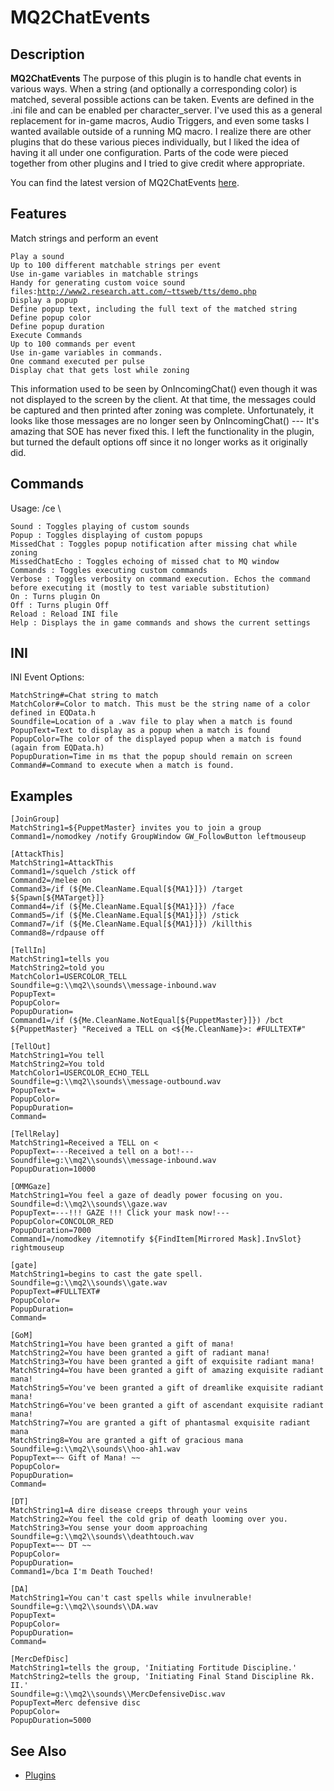 # MQ2ChatEvents

## Description

**MQ2ChatEvents** The purpose of this plugin is to handle chat events in various ways. When a string \(and optionally a corresponding color\) is matched, several possible actions can be taken. Events are defined in the .ini file and can be enabled per character\_server. I've used this as a general replacement for in-game macros, Audio Triggers, and even some tasks I wanted available outside of a running MQ macro. I realize there are other plugins that do these various pieces individually, but I liked the idea of having it all under one configuration. Parts of the code were pieced together from other plugins and I tried to give credit where appropriate.

You can find the latest version of MQ2ChatEvents [here](https://macroquest2.com/phpBB3/viewtopic.php?f=50&t=18906&hilit=mq2chatevents).

## Features

Match strings and perform an event

`Play a sound`  
`Up to 100 different matchable strings per event`  
`Use in-game variables in matchable strings`  
`Handy for generating custom voice sound files:`[`http://www2.research.att.com/~ttsweb/tts/demo.php`](http://www2.research.att.com/~ttsweb/tts/demo.php)  
`Display a popup`  
`Define popup text, including the full text of the matched string`  
`Define popup color`  
`Define popup duration`  
`Execute Commands`  
`Up to 100 commands per event`  
`Use in-game variables in commands.`  
`One command executed per pulse`  
`Display chat that gets lost while zoning`

This information used to be seen by OnIncomingChat\(\) even though it was not displayed to the screen by the client. At that time, the messages could be captured and then printed after zoning was complete. Unfortunately, it looks like those messages are no longer seen by OnIncomingChat\(\) --- It's amazing that SOE has never fixed this. I left the functionality in the plugin, but turned the default options off since it no longer works as it originally did.

## Commands

Usage: /ce \

`Sound : Toggles playing of custom sounds`  
`Popup : Toggles displaying of custom popups`  
`MissedChat : Toggles popup notification after missing chat while zoning`  
`MissedChatEcho : Toggles echoing of missed chat to MQ window`  
`Commands : Toggles executing custom commands`  
`Verbose : Toggles verbosity on command execution. Echos the command before executing it (mostly to test variable substitution)`  
`On : Turns plugin On`  
`Off : Turns plugin Off`  
`Reload : Reload INI file`  
`Help : Displays the in game commands and shows the current settings`

## INI

INI Event Options:

`MatchString#=Chat string to match`  
`MatchColor#=Color to match. This must be the string name of a color defined in EQData.h`  
`Soundfile=Location of a .wav file to play when a match is found`  
`PopupText=Text to display as a popup when a match is found`  
`PopupColor=The color of the displayed popup when a match is found (again from EQData.h)`  
`PopupDuration=Time in ms that the popup should remain on screen`  
`Command#=Command to execute when a match is found.`

## Examples

`[JoinGroup]`  
`MatchString1=${PuppetMaster} invites you to join a group`  
`Command1=/nomodkey /notify GroupWindow GW_FollowButton leftmouseup`

`[AttackThis]`  
`MatchString1=AttackThis`  
`Command1=/squelch /stick off`  
`Command2=/melee on`  
`Command3=/if (${Me.CleanName.Equal[${MA1}]}) /target ${Spawn[${MATarget}]}`  
`Command4=/if (${Me.CleanName.Equal[${MA1}]}) /face`  
`Command5=/if (${Me.CleanName.Equal[${MA1}]}) /stick`  
`Command7=/if (${Me.CleanName.Equal[${MA1}]}) /killthis`  
`Command8=/rdpause off`

`[TellIn]`  
`MatchString1=tells you`  
`MatchString2=told you`  
`MatchColor1=USERCOLOR_TELL`  
`Soundfile=g:\\mq2\\sounds\\message-inbound.wav`  
`PopupText=`  
`PopupColor=`  
`PopupDuration=`  
`Command1=/if (${Me.CleanName.NotEqual[${PuppetMaster}]}) /bct ${PuppetMaster} "Received a TELL on <${Me.CleanName}>: #FULLTEXT#"`

`[TellOut]`  
`MatchString1=You tell`  
`MatchString2=You told`  
`MatchColor1=USERCOLOR_ECHO_TELL`  
`Soundfile=g:\\mq2\\sounds\\message-outbound.wav`  
`PopupText=`  
`PopupColor=`  
`PopupDuration=`  
`Command=`

`[TellRelay]`  
`MatchString1=Received a TELL on <`  
`PopupText=---Received a tell on a bot!---`  
`Soundfile=g:\\mq2\\sounds\\message-inbound.wav`  
`PopupDuration=10000`

`[OMMGaze]`  
`MatchString1=You feel a gaze of deadly power focusing on you.`  
`Soundfile=d:\\mq2\\sounds\\gaze.wav`  
`PopupText=---!!! GAZE !!! Click your mask now!---`  
`PopupColor=CONCOLOR_RED`  
`PopupDuration=7000`  
`Command1=/nomodkey /itemnotify ${FindItem[Mirrored Mask].InvSlot} rightmouseup`

`[gate]`  
`MatchString1=begins to cast the gate spell.`  
`Soundfile=g:\\mq2\\sounds\\gate.wav`  
`PopupText=#FULLTEXT#`  
`PopupColor=`  
`PopupDuration=`  
`Command=`

`[GoM]`  
`MatchString1=You have been granted a gift of mana!`  
`MatchString2=You have been granted a gift of radiant mana!`  
`MatchString3=You have been granted a gift of exquisite radiant mana!`  
`MatchString4=You have been granted a gift of amazing exquisite radiant mana!`  
`MatchString5=You've been granted a gift of dreamlike exquisite radiant mana!`  
`MatchString6=You've been granted a gift of ascendant exquisite radiant mana!`  
`MatchString7=You are granted a gift of phantasmal exquisite radiant mana`  
`MatchString8=You are granted a gift of gracious mana`  
`Soundfile=g:\\mq2\\sounds\\hoo-ah1.wav`  
`PopupText=~~ Gift of Mana! ~~`  
`PopupColor=`  
`PopupDuration=`  
`Command=`

`[DT]`  
`MatchString1=A dire disease creeps through your veins`  
`MatchString2=You feel the cold grip of death looming over you.`  
`MatchString3=You sense your doom approaching`  
`Soundfile=g:\\mq2\\sounds\\deathtouch.wav`  
`PopupText=~~ DT ~~`  
`PopupColor=`  
`PopupDuration=`  
`Command1=/bca I'm Death Touched!`

`[DA]`  
`MatchString1=You can't cast spells while invulnerable!`  
`Soundfile=g:\\mq2\\sounds\\DA.wav`  
`PopupText=`  
`PopupColor=`  
`PopupDuration=`  
`Command=`

`[MercDefDisc]`  
`MatchString1=tells the group, 'Initiating Fortitude Discipline.'`  
`MatchString2=tells the group, 'Initiating Final Stand Discipline Rk. II.'`  
`Soundfile=g:\\mq2\\sounds\\MercDefensiveDisc.wav`  
`PopupText=Merc defensive disc`  
`PopupColor=`  
`PopupDuration=5000`

## See Also

* [Plugins](../../documentation/macroquest2-plugins.md)

